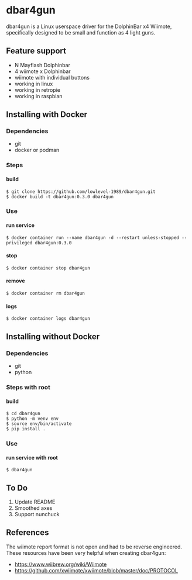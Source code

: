 # dbar4gun

dbar4gun is a Linux userspace driver for the DolphinBar x4 Wiimote, specifically designed to be small and function as 4 light guns.

## Feature support
- N Mayflash Dolphinbar
- 4 wiimote x Dolphinbar
- wiimote with individual buttons
- working in linux
- working in retropie
- working in raspbian

## Installing with Docker
### Dependencies
- git
- docker or podman

### Steps
#### build
~~~
$ git clone https://github.com/lowlevel-1989/dbar4gun.git
$ docker build -t dbar4gun:0.3.0 dbar4gun
~~~

### Use
#### run service
~~~
$ docker container run --name dbar4gun -d --restart unless-stopped --privileged dbar4gun:0.3.0
~~~
#### stop
~~~
$ docker container stop dbar4gun
~~~
#### remove
~~~
$ docker container rm dbar4gun
~~~
#### logs
~~~
$ docker container logs dbar4gun
~~~

## Installing without Docker
### Dependencies
- git
- python

### Steps with root
#### build
~~~
$ cd dbar4gun
$ python -m venv env
$ source env/bin/activate
$ pip install .
~~~

### Use
#### run service with root
~~~
$ dbar4gun
~~~

## To Do

1. Update README
2. Smoothed axes
3. Support nunchuck

## References

The wiimote report format is not open and had to be reverse engineered. These resources have been very helpful when creating dbar4gun:

- <https://www.wiibrew.org/wiki/Wiimote>
- <https://github.com/xwiimote/xwiimote/blob/master/doc/PROTOCOL>

